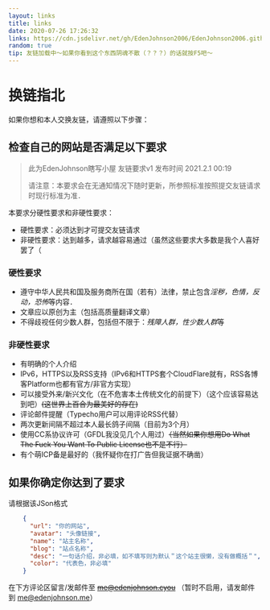 ```yaml
---
layout: links
title: links
date: 2020-07-26 17:26:32
links: https://cdn.jsdelivr.net/gh/EdenJohnson2006/EdenJohnson2006.github.io/links.json
random: true
tip: 友链加载中～如果你看到这个东西阴魂不散（？？？）的话就按F5吧～
---
```


# 换链指北

如果你想和本人交换友链，请遵照以下步骤：

## 检查自己的网站是否满足以下要求

> 此为EdenJohnson瞎写小屋 友链要求v1  发布时间 2021.2.1 00:19 
>
> 请注意：本要求会在无通知情况下随时更新，所参照标准按照提交友链请求时现行标准为准．

本要求分硬性要求和非硬性要求：

- 硬性要求：必须达到才可提交友链请求
- 非硬性要求：达到越多，请求越容易通过（虽然这些要求大多数是我个人喜好罢了（

### 硬性要求

- 遵守中华人民共和国及服务商所在国（若有）法律，禁止包含*淫秽，色情，反动，恐怖*等内容．
- 文章应以原创为主（包括高质量翻译文章）
- 不得歧视任何少数人群，包括但不限于：*残障人群，性少数人群*等

### 非硬性要求

- 有明确的个人介绍
- IPv6，HTTPS以及RSS支持（IPv6和HTTPS套个CloudFlare就有，RSS各博客Platform也都有官方/非官方实现）
- 可以接受外来/新兴文化（在不危害本土传统文化的前提下）（这个应该容易达到吧）~~(这世界上百合为最美好的存在)~~
- 评论邮件提醒（Typecho用户可以用评论RSS代替）
- 两次更新间隔不超过本人最长鸽子间隔（目前为3个月）
- 使用CC系协议许可（GFDL我没见几个人用过）~~（当然如果你想用Do What The Fuck You Want To Public License也不是不行）~~
- 有个萌ICP备是最好的（我怀疑你在打广告但我证据不确凿）

## 如果你确定你达到了要求

请根据该JSon格式

```json
    {
      "url": "你的网站",
      "avatar": "头像链接",
      "name": "站主名称",
      "blog": "站点名称",
      "desc": "一句话介绍，非必填，如不填写则为默认＂这个站主很懒，没有做概括＂",
      "color": "代表色，非必填"
    }
```



在下方评论区留言/发邮件至 ~~me@edenjohnson.cyou~~ （暂时不启用，请发邮件到 me@edenjohnson.me）